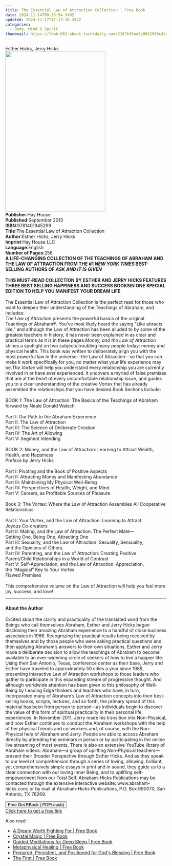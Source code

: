 ```yaml
---
title: The Essential Law of Attraction Collection | Free Book
date: 2024-11-14T00:38:54.348Z
updated: 2024-11-17T17:17:38.392Z
categories:
  - Body, Mind & Spirit
thumbnail: https://thmb-001-ebook.techidaily.com/2167b39ae5a9012989c4babf3828b3d9e7411f32db2587ffedb292a4808cd996.jpg
---
```

<main id="book-container">
  <div class="flex flex-col">
    <div class="book-brief flex-1 py-6 px-4 sm:p-6 md:py-10 md:px-8">
      <!-- brief-->
      <div class="book-brief-main">Esther Hicks, Jerry Hicks</div>
    </div>
    <div
      class="book-meta-info flex-1 grid gap-4 col-start-1 col-end-3 row-start-1 sm:mb-6 sm:grid-cols-4 lg:gap-6 lg:col-start-2 lg:row-end-6 lg:row-span-6 lg:mb-0"
    >
      <div
        class="book-meta-info-left place-content-center mt-4 p-4 text-sm leading-6 col-start-2 col-span-2 dark:text-slate-400"
      >
        <img
          class="w-full h-500 object-cover rounded-lg sm:h-255 sm:col-span-2 lg:col-span-full"
          src="https://img-001-ebook.techidaily.com/cfabe7a6901cad23cb9a40aa57d96ca825cf7c08d483a8c153ad6b796b8a507f.jpg"
          alt=""
          width="312"
          height="500"
        />
      </div>
      <div
        class="book-meta-info-right mt-2 col-start-1 row-start-2 col-span-3 self-center"
      >
        <!-- meta data  -->
        <div class="flex flex-col px-4 md:px-8">
          <div class="flex-1">
            <strong>Publisher</strong>:<span class="px-2">Hay House</span>
          </div>
          <div class="flex-1">
            <strong>Published</strong>:<span class="px-2">September 2013</span>
          </div>
          <div class="flex-1">
            <strong>ISBN</strong>:<span class="px-2">9781401945299</span>
          </div>
          <div class="flex-1">
            <strong>Title</strong>:<span class="px-2"
              >The Essential Law of Attraction Collection</span
            >
          </div>
          <div class="flex-1">
            <strong>Author</strong>:<span class="px-2"
              >Esther Hicks; Jerry Hicks</span
            >
          </div>
          <div class="flex-1">
            <strong>Imprint</strong>:<span class="px-2">Hay House LLC</span>
          </div>
          <div class="flex-1">
            <strong>Language</strong>:<span class="px-2">English</span>
          </div>
          <div class="flex-1">
            <strong>Number of Pages</strong>:<span class="px-2">256</span>
          </div>
        </div>
      </div>
    </div>
    <div class="book-description flex-1 py-6 px-4 sm:p-6 md:py-10 md:px-8">
      <div class="book-description-main">
        <div accordion-content="" id="description">
          <b
            >A LIFE-CHANGING COLLECTION OF THE TEACHINGS OF ABRAHAM AND THE LAW
            OF ATTRACTION FROM THE #1 <i>NEW YORK TIMES</i> BEST-SELLING AUTHORS
            OF <i>ASK AND IT IS GIVEN</i></b
          ><br /><br /><b
            >THIS MUST-READ COLLECTION BY ESTHER AND JERRY HICKS FEATURES THREE
            BEST SELLING HAPPINESS AND SUCCESS BOOKS<i></i>IN ONE SPECIAL
            EDITION TO HELP YOU MANIFEST YOUR DREAM LIFE</b
          ><br /><br />The Essential Law of Attraction Collection is the perfect
          read for those who want to deepen their understanding of
          the&nbsp;Teachings of Abraham,&nbsp;and includes:<br />
          <i>The Law of Attraction </i>presents the powerful basics of the
          original Teachings of Abraham®. You’ve most likely heard the saying
          "Like attracts like," and although the Law of Attraction has been
          alluded to by some of the greatest teachers in history, it has never
          been explained in as clear and practical terms as it is in these
          pages.<i>Money, and the Law of Attraction</i> shines a spotlight on
          two subjects troubling many people today: money and physical health.
          This book was written to deliberately align you with the most powerful
          law in the universe—the Law of Attraction—so that you can make it work
          specifically for you, no matter what your life experience may be.<i
            >The Vortex</i
          >
          will help you understand every relationship you are currently involved
          in or have ever experienced. It uncovers a myriad of false premises
          that are at the heart of every uncomfortable relationship issue, and
          guides you to a clear understanding of the creative Vortex that has
          already assembled the relationships that you have desired.Book
          Sections Include:<br /><br />BOOK 1: The Law of Attraction: The Basics
          of the Teachings of Abraham<br />forward by Neale Donald Walsch<br /><br />Part
          I: Our Path to the Abraham Experience<br />Part II: The Law of
          Attraction<br />Part III: The Science of Deliberate Creation<br />Part
          IV: The Art of Allowing<br />Part V: Segment Intending<br /><br />BOOK
          2: Money, and the Law of Attraction: Learning to Attract Wealth,
          Health, and Happiness<br />Preface by Jerry Hicks<br /><br />Part I:
          Pivoting and the Book of Positive Aspects<br />Part II: Attracting
          Money and Manifesting Abundance<br />Part III: Maintaining My Physical
          Well-Being<br />Part IV: Perspectives of Health, Weight, and Mind<br />Part
          V: Careers, as Profitable Sources of Pleasure<br /><br />Book 3: The
          Vortex: Where the Law of Attraction Assembles All Cooperative
          Relationships<br /><br />Part I: Your Vortex, and the Law of
          Attraction: Learning to Attract<br />Joyous Co-creators<br />Part II:
          Mating, and the Law of Attraction: The Perfect Mate—<br />Getting One,
          Being One, Attracting One<br />Part III: Sexuality, and the Law of
          Attraction: Sexuality, Sensuality,<br />and the Opinions of Others.<br />Part
          IV: Parenting, and the Law of Attraction: Creating Positive<br />Parent/Child
          Relationships in a World of Contrast<br />Part V: Self-Appreciation,
          and the Law of Attraction: Appreciation,<br />the “Magical” Key to
          Your Vortex<br />Flawed Premises<br /><br />This comprehensive volume
          on the Law of Attraction will help you feel more joy, success, and
          love!
        </div>
        <div class="accordion-fader"></div>
      </div>
    </div>
    <div class="book-excerpts flex-1 py-6 px-4 sm:p-6 md:py-10 md:px-8">
      <!-- excerpts-->
      <div class="book-excerpts-main">
        <hr />
        <h4 class="placeholder placeholder-heading">
          <span>About the Author</span>
        </h4>
        <p>
          Excited about the clarity and practicality of the translated word from
          the Beings who call themselves Abraham, Esther and Jerry Hicks began
          disclosing their amazing Abraham experience to a handful of close
          business associates in 1986. Recognizing the practical results being
          received by themselves and by those people who were asking practical
          questions and then applying Abraham’s answers to their own situations,
          Esther and Jerry made a deliberate decision to allow the teachings of
          Abraham to become available to an ever-widening circle of seekers of
          how to live a happier life. Using their San Antonio, Texas, conference
          center as their base, Jerry and Esther have traveled to approximately
          50 cities a year since 1989, presenting interactive Law of Attraction
          workshops to those leaders who gather to participate in this expanding
          stream of progressive thought. And although worldwide attention has
          been given to this philosophy of Well-Being by Leading Edge thinkers
          and teachers who have, in turn, incorporated many of Abraham’s Law of
          Attraction concepts into their best-selling books, scripts, lectures,
          and so forth, the primary spread of this material has been from person
          to person—as individuals begin to discover the value of this form of
          spiritual practicality in their personal life experiences. In November
          2011, Jerry made his transition into Non-Physical, and now Esther
          continues to conduct the Abraham workshops with the help of her
          physical friends and co-workers and, of course, with the Non-Physical
          help of Abraham and Jerry. People are able to access Abraham directly
          by attending the seminars in person or by participating in the online
          live streaming of most events. There is also an extensive YouTube
          library of Abraham videos. Abraham—a group of uplifting Non-Physical
          teachers—present their Broader Perspective through Esther Hicks. And
          as they speak to our level of comprehension through a series of
          loving, allowing, brilliant, yet comprehensively simple essays in
          print and in sound, they guide us to a clear connection with our
          loving Inner Being, and to uplifting self-empowerment from our Total
          Self. Abraham-Hicks Publications may be contacted through the
          extensive interactive website: www.abraham-hicks.com; or by mail at
          Abraham-Hicks Publications, P.O. Box 690070, San Antonio, TX 78269.
        </p>
      </div>
    </div>
    <div
      class="book-about-author flex-1 py-6 px-4 sm:p-6 md:py-10 md:px-8"
    ></div>
    <div class="book-free-get flex-1 py-6 px-4 sm:p-6 md:py-10 md:px-8">
      <button
        id="btn-free-get"
        class="bg-blue-500 hover:bg-blue-700 text-white font-bold py-2 px-4 rounded"
      >
        Free Get EBook (.PDF/.epub)
      </button>
      <div id="countdown-display" class="px-2 text-lg mt-2"></div>
      <a
        id="free-link"
        class="hidden bg-blue-500 hover:bg-blue-700 text-white font-bold py-2 px-4 rounded"
        href="https://www.ebooks.com/en-us/book/96316630/the-essential-law-of-attraction-collection/esther-hicks/"
        target="_blank"
        >Click here to get a free link</a
      >
    </div>
    <script>
      let countdownTime = 0;
      let countdownInterval = null;
      document
        .getElementById('btn-free-get')
        .addEventListener('click', startCountdown);
      function startCountdown() {
        countdownTime = new Date().getTime() + 60000 * 3;
        countdownInterval = setInterval(updateCountdown, 1000);
        document.getElementById('btn-free-get').disabled = true;
        document
          .getElementById('btn-free-get')
          .classList.add('bg-gray-500', 'cursor-not-allowed');
      }
      function updateCountdown() {
        let currentTime = new Date().getTime();
        let timeLeft = countdownTime - currentTime;
        let secondsLeft = Math.floor(timeLeft / 1000);
        document.getElementById('countdown-display').innerHTML =
          `Remaining time: ${secondsLeft} seconds.`;
        if (secondsLeft <= 0) {
          clearInterval(countdownInterval);
          document.getElementById('btn-free-get').classList.add('hidden');
          document.getElementById('free-link').classList.remove('hidden');
          document.getElementById('countdown-display').innerHTML = '';
        }
      }
    </script>
  </div>
</main>

<ins class="adsbygoogle"
      style="display:block"
      data-ad-client="ca-pub-7571918770474297"
      data-ad-slot="8358498916"
      data-ad-format="auto"
      data-full-width-responsive="true"></ins>
    

<span class="atpl-alsoreadstyle">Also read:</span>
<div><ul>
<li><a href="https://novels-ebooks.techidaily.com/210579984-9781631957710-a-dream-worth-fighting-for/"><u>A Dream Worth Fighting For | Free Book</u></a></li>
<li><a href="https://novels-ebooks.techidaily.com/210580376-9780760374429-crystal-magic/"><u>Crystal Magic | Free Book</u></a></li>
<li><a href="https://novels-ebooks.techidaily.com/210579931-9781774341315-guided-meditations-for-deep-sleep/"><u>Guided Meditations for Deep Sleep | Free Book</u></a></li>
<li><a href="https://novels-ebooks.techidaily.com/210579973-9781684930821-metaphysical-healing/"><u>Metaphysical Healing | Free Book</u></a></li>
<li><a href="https://novels-ebooks.techidaily.com/210580031-9798885405157-prepared-persistent-and-positioned-for-gods-blessing/"><u>Prepared, Persistent, and Positioned for God's Blessing | Free Book</u></a></li>
<li><a href="https://novels-ebooks.techidaily.com/210579991-9781956096590-the-first/"><u>The First | Free Book</u></a></li>
</ul></div>

